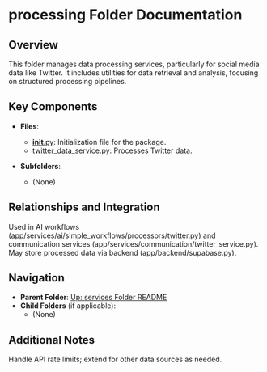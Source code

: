 # processing Folder Documentation

## Overview
This folder manages data processing services, particularly for social media data like Twitter. It includes utilities for data retrieval and analysis, focusing on structured processing pipelines.

## Key Components
- **Files**:
  - [__init__.py](__init__.py): Initialization file for the package.
  - [twitter_data_service.py](twitter_data_service.py): Processes Twitter data.

- **Subfolders**:
  - (None)

## Relationships and Integration
Used in AI workflows (app/services/ai/simple_workflows/processors/twitter.py) and communication services (app/services/communication/twitter_service.py). May store processed data via backend (app/backend/supabase.py).

## Navigation
- **Parent Folder**: [Up: services Folder README](../README.md)
- **Child Folders** (if applicable): 
  - (None)

## Additional Notes
Handle API rate limits; extend for other data sources as needed.
